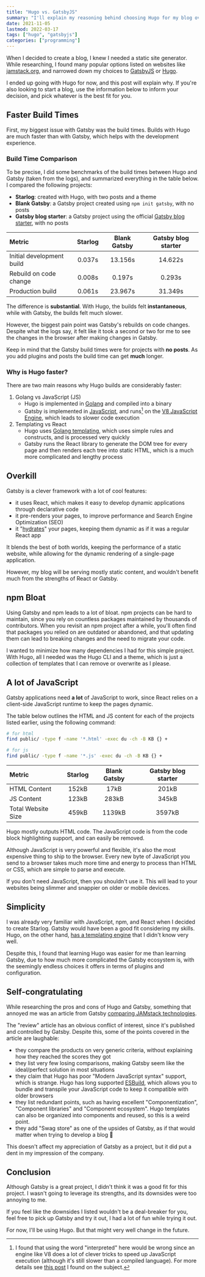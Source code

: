 ```yaml
---
title: "Hugo vs. GatsbyJS"
summary: "I'll explain my reasoning behind choosing Hugo for my blog over GatsbyJS."
date: 2021-11-05
lastmod: 2022-03-17
tags: ["hugo", "gatsbyjs"]
categories: ["programming"]
---
```


When I decided to create a blog, I knew I needed a static site generator. While researching, I found many popular options listed on websites like [jamstack.org](https://jamstack.org/generators), and narrowed down my choices to [GatsbyJS](https://www.gatsbyjs.com/) or [Hugo](https://gohugo.io/).

I ended up going with Hugo for now, and this post will explain why. If you're also looking to start a blog, use the information below to inform your decision, and pick whatever is the best fit for you.

## Faster Build Times

First, my biggest issue with Gatsby was the build times. Builds with Hugo are much faster than with Gatsby, which helps with the development experience.

### Build Time Comparison

To be precise, I did some benchmarks of the build times between Hugo and Gatsby (taken from the logs), and summarized everything in the table below. I compared the following projects:

- **Starlog**: created with Hugo, with two posts and a theme
- **Blank Gatsby**: a Gatsby project created using `npm init gatsby`, with no posts
- **Gatsby blog starter**: a Gatsby project using the official [Gatsby blog starter](https://www.gatsbyjs.com/starters/gatsbyjs/gatsby-starter-blog/), with no posts

| Metric                    | Starlog | Blank Gatsby | Gatsby blog starter |
| :------------------------ | :-----: | :----------: | :-----------------: |
| Initial development build | 0.037s  |   13.156s    |       14.622s       |
| Rebuild on code change    | 0.008s  |    0.197s    |       0.293s        |
| Production build          | 0.061s  |   23.967s    |       31.349s       |

The difference is **substantial**. With Hugo, the builds felt **instantaneous**, while with Gatsby, the builds felt much slower.

However, the biggest pain point was Gatsby's rebuilds on code changes. Despite what the logs say, it felt like it took a second or two for me to see the changes in the browser after making changes in Gatsby.

Keep in mind that the Gatsby build times were for projects with **no posts**. As you add plugins and posts the build time can get **much** longer.

### Why is Hugo faster?

There are two main reasons why Hugo builds are considerably faster:

1. Golang vs JavaScript (JS)
   - Hugo is implemented in [Golang](https://github.com/gohugoio/hugo) and compiled into a binary
   - Gatsby is implemented in [JavaScript](https://github.com/gatsbyjs/gatsby), and runs[^1] on the [V8 JavaScript Engine](https://nodejs.dev/learn/the-v8-javascript-engine), which leads to slower code execution
2. Templating vs React
   - Hugo uses [Golang templating](https://gohugo.io/templates/introduction), which uses simple rules and constructs, and is processed very quickly
   - Gatsby runs the React library to generate the DOM tree for every page and then renders each tree into static HTML, which is a much more complicated and lengthy process

## Overkill

Gatsby is a clever framework with a lot of cool features:

- it uses React, which makes it easy to develop dynamic applications through declarative code
- it pre-renders your pages, to improve performance and Search Engine Optimization (SEO)
- it "[hydrates](https://reactjs.org/docs/react-dom.html#hydrate)" your pages, keeping them dynamic as if it was a regular React app

It blends the best of both worlds, keeping the performance of a static website, while allowing for the dynamic rendering of a single-page application.

However, my blog will be serving mostly static content, and wouldn't benefit much from the strengths of React or Gatsby.

## npm Bloat

Using Gatsby and npm leads to a lot of bloat. npm projects can be hard to maintain, since you rely on countless packages maintained by thousands of contributors. When you revisit an npm project after a while, you'll often find that packages you relied on are outdated or abandoned, and that updating them can lead to breaking changes and the need to migrate your code.

I wanted to minimize how many dependencies I had for this simple project. With Hugo, all I needed was the Hugo CLI and a theme, which is just a collection of templates that I can remove or overwrite as I please.

## A lot of JavaScript

Gatsby applications need **a lot** of JavaScript to work, since React relies on a client-side JavaScript runtime to keep the pages dynamic.

The table below outlines the HTML and JS content for each of the projects listed earlier, using the following command:

```bash
# for html
find public/ -type f -name '*.html' -exec du -ch -B KB {} +

# for js
find public/ -type f -name '*.js' -exec du -ch -B KB {} +
```

| Metric             | Starlog | Blank Gatsby | Gatsby blog starter |
| :----------------- | :-----: | :----------: | :-----------------: |
| HTML Content       |  152kB  |     17kB     |        201kB        |
| JS Content         |  123kB  |    283kB     |        345kB        |
| Total Website Size |  459kB  |    1139kB    |       3597kB        |

Hugo mostly outputs HTML code. The JavaScript code is from the code block highlighting support, and can easily be removed.

Although JavaScript is very powerful and flexible, it's also the most expensive thing to ship to the browser. Every new byte of JavaScript you send to a browser takes much more time and energy to process than HTML or CSS, which are simple to parse and execute.

If you don't need JavaScript, then you shouldn't use it. This will lead to your websites being slimmer and snappier on older or mobile devices.

## Simplicity

I was already very familiar with JavaScript, npm, and React when I decided to create Starlog. Gatsby would have been a good fit considering my skills. Hugo, on the other hand, [has a templating engine](https://gohugo.io/templates/introduction) that I didn't know very well.

Despite this, I found that learning Hugo was easier for me than learning Gatsby, due to how much more complicated the Gatsby ecosystem is, with the seemingly endless choices it offers in terms of plugins and configuration.

## Self-congratulating

While researching the pros and cons of Hugo and Gatsby, something that annoyed me was an article from Gatsby [comparing JAMstack technologies](https://www.gatsbyjs.com/features/jamstack/).

The "review" article has an obvious conflict of interest, since it's published and controlled by Gatsby. Despite this, some of the points covered in the article are laughable:

- they compare the products on very generic criteria, without explaining how they reached the scores they got
- they list very few losing comparisons, making Gatsby seem like the ideal/perfect solution in most situations
- they claim that Hugo has poor "Modern JavaScript syntax" support, which is strange. Hugo has long supported [ESBuild](https://gohugo.io/hugo-pipes/js), which allows you to bundle and transpile your JavaScript code to keep it compatible with older browsers
- they list redundant points, such as having excellent "Componentization", "Component libraries" and "Component ecosystem". Hugo templates can also be organized into components and reused, so this is a weird point.
- they add "Swag store" as one of the upsides of Gatsby, as if that would matter when trying to develop a blog 👀

This doesn't affect my appreciation of Gatsby as a project, but it did put a dent in my impression of the company.

## Conclusion

Although Gatsby is a great project, I didn't think it was a good fit for this project. I wasn't going to leverage its strengths, and its downsides were too annoying to me.

If you feel like the downsides I listed wouldn't be a deal-breaker for you, feel free to pick up Gatsby and try it out, I had a lot of fun while trying it out.

For now, I'll be using Hugo. But that might very well change in the future.

[^1]: I found that using the word "interpreted" here would be wrong since an engine like V8 does a lot of clever tricks to speed up JavaScript execution (although it's still slower than a compiled language). For more details see [this post](https://www.freecodecamp.org/news/JavaScript-under-the-hood-v8) I found on the subject.
